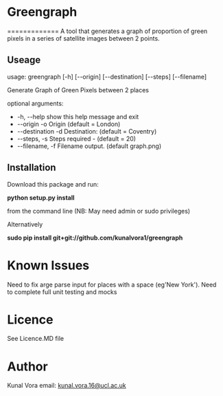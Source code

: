 # Greengraph
=============
A tool that generates a graph of proportion of green pixels in a series of satellite images between 2 points.

## Useage

usage: greengraph [-h] [--origin] [--destination]
                  [--steps] [--filename]

Generate Graph of Green Pixels between 2 places

optional arguments:
 * -h, --help            show this help message and exit
 * --origin -o
                        Origin (default = London)
 * --destination -d
                        Destination: (default = Coventry)
 * --steps, -s 
                        Steps required - (default = 20)
 * --filename, -f
                        Filename output. (default graph.png)


## Installation

Download this package and run:

**python setup.py install** 

from the command line (NB: May need admin or sudo privileges)

Alternatively

**sudo pip install git+git://github.com/kunalvora1/greengraph**

# Known Issues

Need to fix arge parse input for places with a space (eg'New York').
Need to complete full unit testing and mocks

# Licence
See Licence.MD file

# Author
Kunal Vora email: kunal.vora.16@ucl.ac.uk


